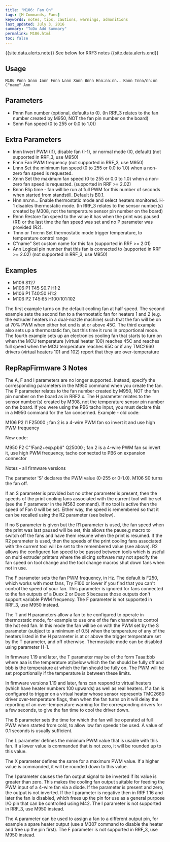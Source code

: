 ```yaml
---
title: "M106: Fan On" 
tags: [M-Commands, Fans]
keywords: notes, tips, cautions, warnings, admonitions
last_updated: July 3, 2016
summary: "ToDo Add Summary"
permalink: M106.html
toc: false
---
```


{{site.data.alerts.note}}
See below for RRF3 notes
{{site.data.alerts.end}}

## Usage ##
```
M106 Pnnn Snnn Innn Fnnn Lnnn Xnnn Bnnn Hnn:nn:nn.. Rnnn Tnnn/nn:nn C"name" Ann
```

## Parameters ##

+ Pnnn Fan number (optional, defaults to 0). (In RRF_3 relates to the fan number created by M950, NOT the fan pin number on the board)
+ Snnn Fan speed (0 to 255 or 0.0 to 1.0))

## Extra Parameters ##

+ Innn Invert PWM (I1), disable fan (I-1), or normal mode (I0, default) (not supported in RRF_3, use M950)
+ Fnnn Fan PWM frequency (not supported in RRF_3, use M950)
+ Lnnn Set the minimum fan speed (0 to 255 or 0.0 to 1.0) when a non-zero fan speed is requested.
+ Xnnn Set the maximum fan speed (0 to 255 or 0.0 to 1.0) when a non-zero fan speed is requested. (supported in RRF >= 2.02)
+ Bnnn Blip time - fan will be run at full PWM for this number of seconds when started from standstill. Default is B0.1.
+ Hnn:nn:nn... Enable thermostatic mode and select heaters monitored. H-1 disables thermostatic mode. (In RRF_3 relates to the sensor number(s) created by M308, not the temperature sensor pin number on the board)
+ Rnnn Restore fan speed to the value it has when the print was paused (R1) or the last time the fan speed was set and no P parameter was provided (R2).
+ Tnnn or Tnn:nn Set thermostatic mode trigger temperature, to temperature control range
+ C"name" Set custom name for this fan (supported in RRF >= 2.01)
+ Ann Logical pin number that this fan is connected to (supported in RRF >= 2.02) (not supported in RRF_3, use M950)

## Examples ##

+ M106 S127
+ M106 P1 T45 S0.7 H1:2
+ M106 P1 T40:50 H1:2
+ M106 P2 T45:65 H100:101:102

The first example turns on the default cooling fan at half speed. The second example sets the second fan to a thermostatic fan for heaters 1 and 2 (e.g. the extruder heaters in a dual-nozzle machine) such that the fan will be on at 70% PWM when either hot end is at or above 45C. The third example also sets up a thermostatic fan, but this time it runs in proportional mode. The fourth example sets up an electronics cooling fan that starts to turn on when the MCU temperature (virtual heater 100) reaches 45C and reaches full speed when the MCU temperature reaches 65C or if any TMC2660 drivers (virtual heaters 101 and 102) report that they are over-temperature

## RepRapFirmware 3 Notes ##

The A, F and I parameters are no longer supported. Instead, specify the corresponding parameters in the M950 command when you create the fan.
The P parameter relates to the fan number created by M950, NOT the fan pin number on the board as in RRF2.x.
The H parameter relates to the sensor number(s) created by M308, not the temperature sensor pin number on the board.
If you were using the PB6 tacho input, you must declare this in a M950 command for the fan concerned.
Example - old code:

M106 P2 I1 F25000 ; fan 2 is a 4-wire PWM fan so invert it and use high PWM frequency

New code:

M950 F2 C"!Fan2+exp.pb6" Q25000 ; fan 2 is a 4-wire PWM fan so invert it, use high PWM frequency, tacho connected to PB6 on expansion connector

Notes - all firmware versions

The parameter 'S' declares the PWM value (0-255 or 0-1.0). M106 S0 turns the fan off.

If an S parameter is provided but no other parameter is present, then the speeds of the print cooling fans associated with the current tool will be set (see the F parameter in the M563 command). If no tool is active then the speed of Fan 0 will be set. Either way, the speed is remembered so that it can be recalled using the R2 parameter (see below).

If no S parameter is given but the R1 parameter is used, the fan speed when the print was last paused will be set, this allows the pause.g macro to switch off the fans and have them resume when the print is resumed. If the R2 parameter is used, then the speeds of the print cooling fans associated with the current tool will be set to the remembered value (see above). R2 allows the configured fan speed to be passed between tools which is useful on multi extruder printers where the slicing software may not specify the fan speed on tool change and the tool change macros shut down fans when not in use.

The F parameter sets the fan PWM frequency, in Hz. The default is F250, which works with most fans, Try F100 or lower if you find that you can't control the speed of your fan. This parameter is ignored for fans connected to the fan outputs of a Duex 2 or Duex 5 because those outputs don't support variable PWM frequency. The F parameter is not supported in RRF_3, use M950 instead.

The T and H parameters allow a fan to be configured to operate in thermostatic mode, for example to use one of the fan channels to control the hot end fan. In this mode the fan will be on with the PWM set by the S parameter (subject to a minimum of 0.5) when the temperature of any of the heaters listed in the H parameter is at or above the trigger temperature set by the T parameter, and off otherwise. Thermostatic mode can be disabled using parameter H-1.

In firmware 1.19 and later, the T parameter may be of the form Taaa:bbb where aaa is the temperature at/below which the fan should be fully off and bbb is the temperature at which the fan should be fully on. The PWM will be set proportionally if the temperature is between these limits.

In firmware versions 1.19 and later, fans can respond to virtual heaters (which have heater numbers 100 upwards) as well as real heaters. If a fan is configured to trigger on a virtual heater whose sensor represents TMC2660 driver over-temperature flags, then when the fan turns on it will delay the reporting of an over-temperature warning for the corresponding drivers for a few seconds, to give the fan time to cool the driver down.

The B parameter sets the time for which the fan will be operated at full PWM when started from cold, to allow low fan speeds t be used. A value of 0.1 seconds is usually sufficient.

The L parameter defines the minimum PWM value that is usable with this fan. If a lower value is commanded that is not zero, it will be rounded up to this value.

The X parameter defines the same for a maximum PWM value. If a higher value is commanded, it will be rounded down to this value.

The I parameter causes the fan output signal to be inverted if its value is greater than zero. This makes the cooling fan output suitable for feeding the PWM input of a 4-wire fan via a diode. If the parameter is present and zero, the output is not inverted. If the I parameter is negative then in RRF 1.16 and later the fan is disabled, which frees up the pin for use as a general purpose I/O pin that can be controlled using M42. The I parameter is not supported in RRF_3, use M950 instead.

The A parameter can be used to assign a fan to a different output pin, for example a spare heater output (use a M307 command to disable the heater and free up the pin first). The F parameter is not supported in RRF_3, use M950 instead.
